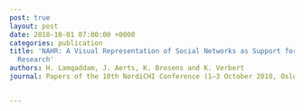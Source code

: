 ```yaml
---
post: true
layout: post
date: 2018-10-01 07:00:00 +0000
categories: publication
title: 'NAHR: A Visual Representation of Social Networks as Support for Art History
  Research'
authors: H. Lamqaddam, J. Aerts, K. Brosens and K. Verbert
journal: Papers of the 10th NordiCHI Conference (1–3 October 2018, Oslo), doi 10.1145/3240167.3240199.


---
```


